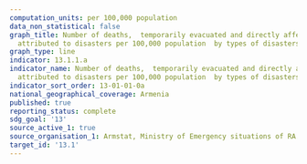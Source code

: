 ```yaml
---
computation_units: per 100,000 population
data_non_statistical: false
graph_title: Number of deaths,  temporarily evacuated and directly affected persons
  attributed to disasters per 100,000 population  by types of disasters
graph_type: line
indicator: 13.1.1.a
indicator_name: Number of deaths,  temporarily evacuated and directly affected persons
  attributed to disasters per 100,000 population  by types of disasters
indicator_sort_order: 13-01-01-0a
national_geographical_coverage: Armenia
published: true
reporting_status: complete
sdg_goal: '13'
source_active_1: true
source_organisation_1: Armstat, Ministry of Emergency situations of RA
target_id: '13.1'
---
```


